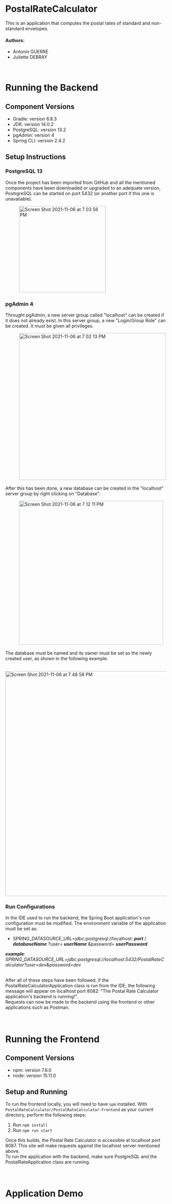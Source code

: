 # PostalRateCalculator
This is an application that computes the postal rates of standard and non-standard envelopes.

<h4>Authors:</h4>

- Antonin GUERRE
- Juliette DEBRAY
<br/>

# Running the Backend
## Component Versions
- Gradle: version 6.8.3
- JDK: version 14.0.2
- PostgreSQL: version 13.2
- pgAdmin: version 4
- Spring CLI: version 2.4.2

## Setup Instructions

### PostgreSQL 13
Once the project has been imported from GitHub and all the mentioned components have been downloaded or upgraded to an adequate version, PostrgreSQL can be started on port 5432 (or another port if this one is unavailable). 

&nbsp;&nbsp;&nbsp;&nbsp;&nbsp;&nbsp;&nbsp;&nbsp;&nbsp;&nbsp;&nbsp;<img width="270" alt="Screen Shot 2021-11-06 at 7 03 56 PM" src="https://user-images.githubusercontent.com/71234445/140626300-4b2326dc-e2e6-44be-a040-ab0349c07993.png">

### pgAdmin 4
Throught pgAdmin, a new server group called "localhost" can be created if it does not already exist. In this server group, a new "Login/Group Role" can be created. It must be given all privileges.

&nbsp;&nbsp;&nbsp;&nbsp;&nbsp;&nbsp;&nbsp;&nbsp;&nbsp;&nbsp;&nbsp;<img width="459" alt="Screen Shot 2021-11-06 at 7 02 13 PM" src="https://user-images.githubusercontent.com/71234445/140626269-9df9e89d-06b5-4f6a-bf1c-69997529dcd1.png">

After this has been done, a new database can be created in the "localhost" server group by right clicking on "Database".

&nbsp;&nbsp;&nbsp;&nbsp;&nbsp;&nbsp;&nbsp;&nbsp;&nbsp;&nbsp;&nbsp;<img width="450" alt="Screen Shot 2021-11-06 at 7 12 11 PM" src="https://user-images.githubusercontent.com/71234445/140626462-5bebdcca-1f6c-4ff9-a4ad-811ed252e154.png">

The database must be named and its owner must be set as the newly created user, as shown in the following example.

&nbsp;&nbsp;&nbsp;&nbsp;&nbsp;&nbsp;&nbsp;&nbsp;&nbsp;&nbsp;&nbsp;<img width="703" alt="Screen Shot 2021-11-06 at 7 48 58 PM" src="https://user-images.githubusercontent.com/71234445/140627122-430d70c1-018f-439e-b935-a1881a279ccf.png">

### Run Configurations
In the IDE used to run the backend, the Spring Boot application's run configuration must be modified. The environment variable of the application must be set as: <br>
- SPRING_DATASOURCE_URL=jdbc:postgresql://localhost: __*port*__ / __*databaseName*__ ?user= __*userName*__ &password= __*userPassword*__

*__example__: SPRING_DATASOURCE_URL=jdbc:postgresql://localhost:5432/PostalRateCalculator?user=dev&password=dev*
<br/><br/>

After all of these steps have been followed, if the PostalRateCalculatorApplication class is run from the IDE, the following message will appear on localhost port 8082: "The Postal Rate Calculator application's backend is running!". <br>
Requests can now be made to the backend using the frontend or other applications such as Postman.
<br/><br/><br/>


# Running the Frontend
## Component Versions
- npm: version 7.6.0
- node: version 15.11.0

## Setup and Running
To run the frontend locally, you will need to have `npm` installed. With `PostalRateCalculator/PostalRateCalculator-Frontend` 
as your current directory, perform the following steps:

1. Run `npm install`
2. Run `npm run start`

Once this builds, the Postal Rate Calculator is accessible at localhost port 8087. This site will make requests against 
the localhost server mentioned above.<br>
To run the application with the backend, make sure PostgreSQL and the PostalRateApplication class are running.
<br/><br/><br/>


# Application Demo
